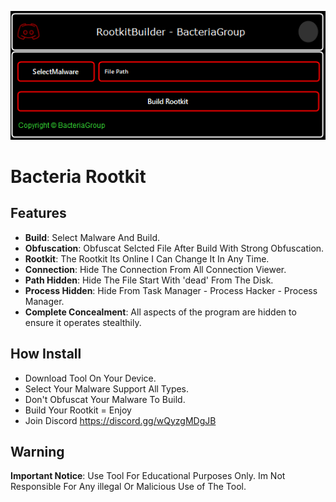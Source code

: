<p align="center">
  <img src="https://github.com/BacteriaGroup/RootkitBuilder/blob/main/Exmple.png" alt="Image">
</p>

# Bacteria Rootkit
## Features

- **Build**: Select Malware And Build.
- **Obfuscation**: Obfuscat Selcted File After Build With Strong Obfuscation.
- **Rootkit**: The Rootkit Its Online I Can Change It In Any Time.
- **Connection**: Hide The Connection From All Connection Viewer.
- **Path Hidden**: Hide The File Start With 'dead' From The Disk.
- **Process Hidden**: Hide From Task Manager - Process Hacker - Process Manager.
- **Complete Concealment**: All aspects of the program are hidden to ensure it operates stealthily.

## How Install

- Download Tool On Your Device.
- Select Your Malware Support All Types.
- Don't Obfuscat Your Malware To Build.
- Build Your Rootkit = Enjoy
- Join Discord https://discord.gg/wQyzgMDgJB

## Warning

**Important Notice**: Use Tool For Educational Purposes Only. Im Not Responsible For Any illegal Or Malicious Use of The Tool.

